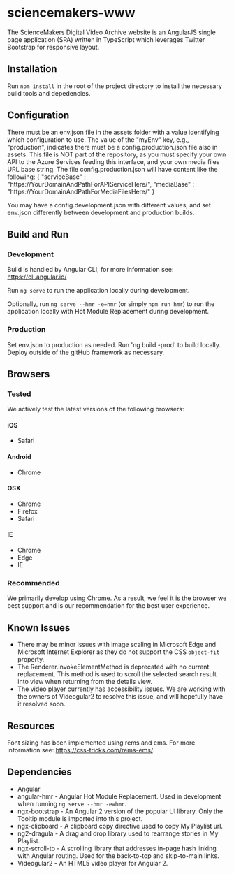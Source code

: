 # sciencemakers-www
The ScienceMakers Digital Video Archive website is an AngularJS single page application (SPA) written in TypeScript which leverages Twitter Bootstrap for responsive layout.

## Installation
Run `npm install` in the root of the project directory to install the necessary build tools and depedencies.

## Configuration

There must be an env.json file in the assets folder with a value identifying which configuration to use.
The value of the "myEnv" key, e.g., "production", indicates there must be a config.production.json file also in assets.
This file is NOT part of the repository, as you must specify your own API to the Azure Services feeding this interface, and your own media files URL base string.
The file config.production.json will have content like the following:
{
  "serviceBase" : "https://YourDomainAndPathForAPIServiceHere/",
  "mediaBase" : "https://YourDomainAndPathForMediaFilesHere/"
}

You may have a config.development.json with different values, and set env.json differently between development and production builds.

## Build and Run

### Development

Build is handled by Angular CLI, for more information see: https://cli.angular.io/

Run `ng serve` to run the application locally during development.

Optionally, run `ng serve --hmr -e=hmr` (or simply `npm run hmr`) to run the application locally with Hot Module Replacement during development.

### Production

Set env.json to production as needed.  Run 'ng build -prod' to build locally.  Deploy outside of the gitHub framework as necessary.

## Browsers

### Tested
We actively test the latest versions of the following browsers:

#### iOS
- Safari

#### Android
- Chrome

#### OSX
- Chrome
- Firefox
- Safari

#### IE
- Chrome
- Edge
- IE

### Recommended
We primarily develop using Chrome. As a result, we feel it is the browser we best support and is our recommendation for the best user experience.

## Known Issues
* There may be minor issues with image scaling in Microsoft Edge and Microsoft Internet Explorer as they do not support the CSS `object-fit` property.
* The Renderer.invokeElementMethod is deprecated with no current replacement. This method is used to scroll the selected search result into view when returning from the details view.
* The video player currently has accessibility issues. We are working with the owners of Videogular2 to resolve this issue, and will hopefully have it resolved soon.

## Resources 
Font sizing has been implemented using rems and ems. For more information see: https://css-tricks.com/rems-ems/.

## Dependencies
* Angular
* angular-hmr - Angular Hot Module Replacement. Used in development when running `ng serve --hmr -e=hmr`.
* ngx-bootstrap - An Angular 2 version of the popular UI library. Only the Tooltip module is imported into this project.
* ngx-clipboard - A clipboard copy directive used to copy My Playlist url.
* ng2-dragula - A drag and drop library used to rearrange stories in My Playlist.
* ngx-scroll-to - A scrolling library that addresses in-page hash linking with Angular routing. Used for the back-to-top and skip-to-main links.
* Videogular2 - An HTML5 video player for Angular 2.
